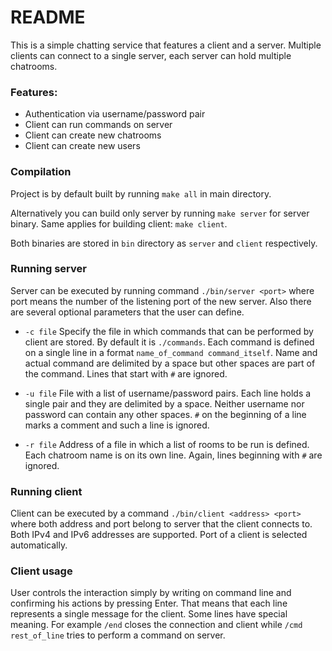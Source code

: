 # README #

This is a simple chatting service that features a client and a server. Multiple clients can connect to a single server, each server can hold multiple chatrooms. 

### Features: ###

- Authentication via username/password pair
- Client can run commands on server
- Client can create new chatrooms
- Client can create new users

### Compilation ###

Project is by default built by running `make all` in main directory.

Alternatively you can build only server by running `make server` for server binary. Same applies for building client: `make client`.

Both binaries are stored in `bin` directory as `server` and `client` respectively.

### Running server ###

Server can be executed by running command `./bin/server <port>` where port means the number of the listening port of the new server. Also there are several optional parameters that the user can define. 

- `-c file` Specify the file in which commands that can be performed by client are stored. By default it is `./commands`. Each command is defined on a single line in a format `name_of_command command_itself`. Name and actual command are delimited by a space but other spaces are part of the command. Lines that start with `#` are ignored.

- `-u file` File with a list of username/password pairs. Each line holds a single pair and they are delimited by a space. Neither username nor password can contain any other spaces. `#` on the beginning of a line marks a comment and such a line is ignored.

- `-r file` Address of a file in which a list of rooms to be run is defined. Each chatroom name is on its own line. Again, lines beginning with `#` are ignored.

### Running client ###

Client can be executed by a command `./bin/client <address> <port>` where both address and port belong to server that the client connects to. Both IPv4 and IPv6 addresses are supported. Port of a client is selected automatically.

### Client usage ###

User controls the interaction simply by writing on command line and confirming his actions by pressing Enter. That means that each line represents a single message for the client. Some lines have special meaning. For example `/end` closes the connection and client while `/cmd rest_of_line` tries to perform a command on server.